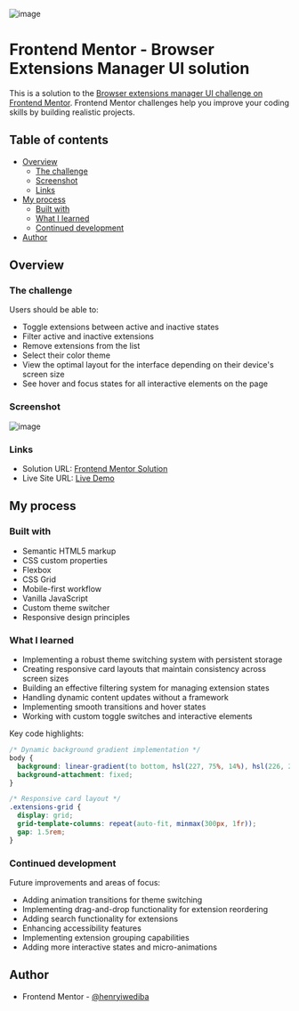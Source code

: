 ![image](https://github.com/user-attachments/assets/8e7ecfed-b056-40d7-b033-6af186f658fe)

# Frontend Mentor - Browser Extensions Manager UI solution

This is a solution to the [Browser extensions manager UI challenge on Frontend Mentor](https://www.frontendmentor.io/challenges/browser-extension-manager-ui-yNZnOfsMAp). Frontend Mentor challenges help you improve your coding skills by building realistic projects. 

## Table of contents

- [Overview](#overview)
  - [The challenge](#the-challenge)
  - [Screenshot](#screenshot)
  - [Links](#links)
- [My process](#my-process)
  - [Built with](#built-with)
  - [What I learned](#what-i-learned)
  - [Continued development](#continued-development)
- [Author](#author)

## Overview

### The challenge

Users should be able to:

- Toggle extensions between active and inactive states
- Filter active and inactive extensions
- Remove extensions from the list
- Select their color theme
- View the optimal layout for the interface depending on their device's screen size
- See hover and focus states for all interactive elements on the page

### Screenshot

![image](https://github.com/user-attachments/assets/f2d3a3c6-8207-4251-9385-bd30111078fe)

### Links

- Solution URL: [Frontend Mentor Solution](#)
- Live Site URL: [Live Demo](#)

## My process

### Built with

- Semantic HTML5 markup
- CSS custom properties
- Flexbox
- CSS Grid
- Mobile-first workflow
- Vanilla JavaScript
- Custom theme switcher
- Responsive design principles

### What I learned

- Implementing a robust theme switching system with persistent storage
- Creating responsive card layouts that maintain consistency across screen sizes
- Building an effective filtering system for managing extension states
- Handling dynamic content updates without a framework
- Implementing smooth transitions and hover states
- Working with custom toggle switches and interactive elements

Key code highlights:

```css
/* Dynamic background gradient implementation */
body {
  background: linear-gradient(to bottom, hsl(227, 75%, 14%), hsl(226, 25%, 17%), hsl(225, 23%, 24%));
  background-attachment: fixed;
}

/* Responsive card layout */
.extensions-grid {
  display: grid;
  grid-template-columns: repeat(auto-fit, minmax(300px, 1fr));
  gap: 1.5rem;
}
```

### Continued development

Future improvements and areas of focus:

- Adding animation transitions for theme switching
- Implementing drag-and-drop functionality for extension reordering
- Adding search functionality for extensions
- Enhancing accessibility features
- Implementing extension grouping capabilities
- Adding more interactive states and micro-animations

## Author

- Frontend Mentor - [@henryiwediba](https://www.frontendmentor.io/profile/yourusername)

